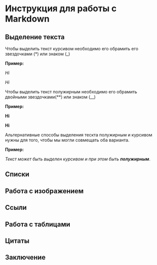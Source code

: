 # Инструкция для работы с Markdown

## Выделение текста

Чтобы выделить текст курсивом необходимо его обрамить его звездочками (*) или знаком (_)

**Пример:**

*Hi*

_Hi_

Чтобы выделить текст полужирным необходимо его обрамить двойными звездочками(**) или знаком (__)

**Пример:**

**Hi**

__Hi__

Альтернативные способы выделения тескта полужирным и курсивом нужны для того, чтобы мы могли совмещать оба варианта.

**Пример:**

_Текст может быть выделен курсивом и при этом быть **полужирным**_.



## Списки

## Работа с изображением 

## Ссыли

## Работа с таблицами

## Цитаты

## Заключение